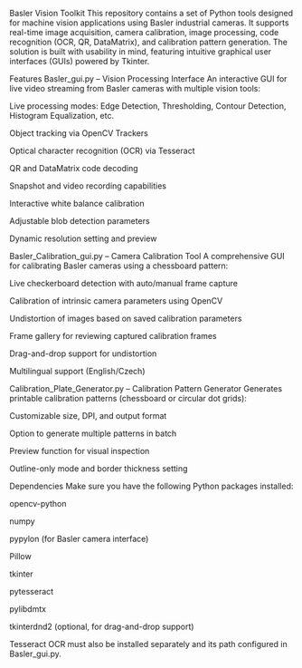 Basler Vision Toolkit
This repository contains a set of Python tools designed for machine vision applications using Basler industrial cameras. It supports real-time image acquisition, camera calibration, image processing, code recognition (OCR, QR, DataMatrix), and calibration pattern generation. The solution is built with usability in mind, featuring intuitive graphical user interfaces (GUIs) powered by Tkinter.

Features
Basler_gui.py – Vision Processing Interface
An interactive GUI for live video streaming from Basler cameras with multiple vision tools:

Live processing modes: Edge Detection, Thresholding, Contour Detection, Histogram Equalization, etc.

Object tracking via OpenCV Trackers

Optical character recognition (OCR) via Tesseract

QR and DataMatrix code decoding

Snapshot and video recording capabilities

Interactive white balance calibration

Adjustable blob detection parameters

Dynamic resolution setting and preview

Basler_Calibration_gui.py – Camera Calibration Tool
A comprehensive GUI for calibrating Basler cameras using a chessboard pattern:

Live checkerboard detection with auto/manual frame capture

Calibration of intrinsic camera parameters using OpenCV

Undistortion of images based on saved calibration parameters

Frame gallery for reviewing captured calibration frames

Drag-and-drop support for undistortion

Multilingual support (English/Czech)

Calibration_Plate_Generator.py – Calibration Pattern Generator
Generates printable calibration patterns (chessboard or circular dot grids):

Customizable size, DPI, and output format

Option to generate multiple patterns in batch

Preview function for visual inspection

Outline-only mode and border thickness setting

Dependencies
Make sure you have the following Python packages installed:

opencv-python

numpy

pypylon (for Basler camera interface)

Pillow

tkinter

pytesseract

pylibdmtx

tkinterdnd2 (optional, for drag-and-drop support)

Tesseract OCR must also be installed separately and its path configured in Basler_gui.py.
